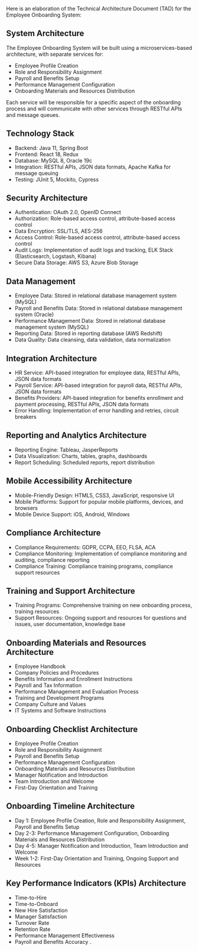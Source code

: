 Here is an elaboration of the Technical Architecture Document (TAD) for the Employee Onboarding System:

## System Architecture

The Employee Onboarding System will be built using a microservices-based architecture, with separate services for:

- Employee Profile Creation
- Role and Responsibility Assignment
- Payroll and Benefits Setup
- Performance Management Configuration
- Onboarding Materials and Resources Distribution

Each service will be responsible for a specific aspect of the onboarding process and will communicate with other services through RESTful APIs and message queues.

## Technology Stack

- Backend: Java 11, Spring Boot
- Frontend: React 18, Redux
- Database: MySQL 8, Oracle 19c
- Integration: RESTful APIs, JSON data formats, Apache Kafka for message queuing
- Testing: JUnit 5, Mockito, Cypress

## Security Architecture

- Authentication: OAuth 2.0, OpenID Connect
- Authorization: Role-based access control, attribute-based access control
- Data Encryption: SSL/TLS, AES-256
- Access Control: Role-based access control, attribute-based access control
- Audit Logs: Implementation of audit logs and tracking, ELK Stack (Elasticsearch, Logstash, Kibana)
- Secure Data Storage: AWS S3, Azure Blob Storage

## Data Management

- Employee Data: Stored in relational database management system (MySQL)
- Payroll and Benefits Data: Stored in relational database management system (Oracle)
- Performance Management Data: Stored in relational database management system (MySQL)
- Reporting Data: Stored in reporting database (AWS Redshift)
- Data Quality: Data cleansing, data validation, data normalization

## Integration Architecture

- HR Service: API-based integration for employee data, RESTful APIs, JSON data formats
- Payroll Service: API-based integration for payroll data, RESTful APIs, JSON data formats
- Benefits Providers: API-based integration for benefits enrollment and payment processing, RESTful APIs, JSON data formats
- Error Handling: Implementation of error handling and retries, circuit breakers

## Reporting and Analytics Architecture

- Reporting Engine: Tableau, JasperReports
- Data Visualization: Charts, tables, graphs, dashboards
- Report Scheduling: Scheduled reports, report distribution

## Mobile Accessibility Architecture

- Mobile-Friendly Design: HTML5, CSS3, JavaScript, responsive UI
- Mobile Platforms: Support for popular mobile platforms, devices, and browsers
- Mobile Device Support: iOS, Android, Windows

## Compliance Architecture

- Compliance Requirements: GDPR, CCPA, EEO, FLSA, ACA
- Compliance Monitoring: Implementation of compliance monitoring and auditing, compliance reporting
- Compliance Training: Compliance training programs, compliance support resources

## Training and Support Architecture

- Training Programs: Comprehensive training on new onboarding process, training resources
- Support Resources: Ongoing support and resources for questions and issues, user documentation, knowledge base

## Onboarding Materials and Resources Architecture

- Employee Handbook
- Company Policies and Procedures
- Benefits Information and Enrollment Instructions
- Payroll and Tax Information
- Performance Management and Evaluation Process
- Training and Development Programs
- Company Culture and Values
- IT Systems and Software Instructions

## Onboarding Checklist Architecture

- Employee Profile Creation
- Role and Responsibility Assignment
- Payroll and Benefits Setup
- Performance Management Configuration
- Onboarding Materials and Resources Distribution
- Manager Notification and Introduction
- Team Introduction and Welcome
- First-Day Orientation and Training

## Onboarding Timeline Architecture

- Day 1: Employee Profile Creation, Role and Responsibility Assignment, Payroll and Benefits Setup
- Day 2-3: Performance Management Configuration, Onboarding Materials and Resources Distribution
- Day 4-5: Manager Notification and Introduction, Team Introduction and Welcome
- Week 1-2: First-Day Orientation and Training, Ongoing Support and Resources

## Key Performance Indicators (KPIs) Architecture

- Time-to-Hire
- Time-to-Onboard
- New Hire Satisfaction
- Manager Satisfaction
- Turnover Rate
- Retention Rate
- Performance Management Effectiveness
- Payroll and Benefits Accuracy .
